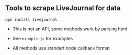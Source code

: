 ## Tools to scrape LiveJournal for data

`npm install livejournal`

- This is not an API, some methods work by parsing html

- See `example.js` for examples

- All methods use standart node callback format
